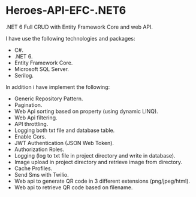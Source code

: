 # Heroes-API-EFC-.NET6
.NET 6 Full CRUD with Entity Framework Core and web API.

I have use the following technologies and packages:
- C#.
- .NET 6.
- Entity Framework Core.
- Microsoft SQL Server.
- Serilog.

In addition i have implement the following:
- Generic Repository Pattern.
- Pagination.
- Web Api sorting based on property (using dynamic LINQ).
- Web Api filtering.
- API throttling.
- Logging both txt file and database table.
- Enable Cors.
- JWT Authentication (JSON Web Token).
- Authorization Roles.
- Logging (log to txt file in project directory and write in database).
- Image upload in project directory and retrieve image from directory.
- Cache Profiles.
- Send Sms with Twilio.
- Web api to generate QR code in 3 different extensions (png/jpeg/html).
- Web api to retrieve QR code based on filename.
